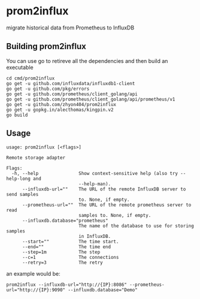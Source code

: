 # prom2influx
migrate historical data from Prometheus to InfluxDB

## Building prom2influx

You can use go to retireve all the dependencies and then build an executable
```
cd cmd/prom2influx
go get -u github.com/influxdata/influxdb1-client
go get -u github.com/pkg/errors
go get -u github.com/prometheus/client_golang/api
go get -u github.com/prometheus/client_golang/api/prometheus/v1
go get -u github.com/zhyon404/prom2influx
go get -u gopkg.in/alecthomas/kingpin.v2
go build
```

## Usage
```
usage: prom2influx [<flags>]

Remote storage adapter

Flags:
  -h, --help               Show context-sensitive help (also try --help-long and
                           --help-man).
      --influxdb-url=""    The URL of the remote InfluxDB server to send samples
                           to. None, if empty.
      --prometheus-url=""  The URL of the remote prometheus server to read
                           samples to. None, if empty.
      --influxdb.database="prometheus"
                           The name of the database to use for storing samples
                           in InfluxDB.
      --start=""           The time start.
      --end=""             The time end
      --step=1m            The step
      --c=1                The connections
      --retry=3            The retry
```

an example would be:

```
prom2influx --influxdb-url="http://{IP}:8086" --prometheus-url="http://{IP}:9090" --influxdb.database="Demo"
```